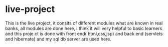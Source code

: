 # live-project
This is the live project, it consits of different modules what are known in real banks, all modules are done here, i think it will very helpful to
basic learners and this proje ct is done with front end( html,css,jsp) and back end (servlets and hibernate) and my sql db server are used here.
